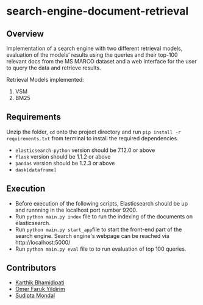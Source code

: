 # search-engine-document-retrieval

## Overview

Implementation of a search engine with two different retrieval models, evaluation of the models’ results using the queries and their top-100 relevant docs from the MS MARCO dataset and a web interface for the user to query the data and retrieve results.

Retrieval Models implemented:

1. VSM
2. BM25

## Requirements

Unzip the folder, `cd` onto the project directory and run ```pip install -r requirements.txt``` from terminal to install the required dependencies.

* `elasticsearch-python` version should be 7.12.0 or above
* `flask` version should be 1.1.2 or above
* `pandas` version should be 1.2.3 or above
* `dask[dataframe]`

## Execution

* Before execution of the following scripts, Elasticsearch should be up and runnning in the localhost port number 9200.
* Run ```python main.py index``` file to run the indexing of the documents on elasticsearch.
* Run ```python main.py start_app```file to start the front-end part of the search engine. Search engine's webpage can be reached via http://localhost:5000/
* Run ```python main.py eval``` file to to run evaluation of top 100 queries.

## Contributors

- [Karthik Bhamidipati](https://github.com/vamshikarthik)
- [Omer Faruk Yildirim](https://github.com/farukyld)
- [Sudipta Mondal](https://github.com/sudiptamondal1802)
